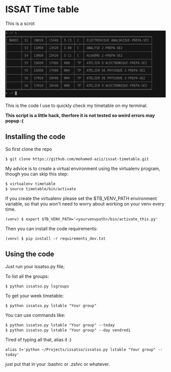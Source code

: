 
# ISSAT Time table

This is a scrot

![Alt Text](scrot.png) 


This is the code I use to quickly check my timetable on my terminal.

**This script is a little hack, therfore it is not tested so weird errors may popup :(**

## Installing the code

So first clone the repo

	$ git clone https://github.com/mohamed-aziz/issat-timetable.git
	
My advice is to create a virtual environment using the virtualenv program, though you can skip this step:

	$ virtualenv timetable
	$ source timetable/bin/activate

If you create the virtualenv please set the $TB_VENV_PATH environment variable, so that you won't need to worry about working on your venv every time.
	
	(venv) $ export $TB_VENV_PATH='<yourvenvpath>/bin/activate_this.py'

Then you can install the code requirements:

	(venv) $ pip install -r requirements_dev.txt
	
## Using the code

Just run your issatso.py file;

To list all the groups:

	$ python issatso.py lsgroups

To get your week timetable:

	$ python issatso.py lstable "Your group"

You can use commands like:

	$ python issatso.py lstable "Your group" --today
	$ python issatso.py lstable "Your group" --day vendredi

Tired of typing all that, alias it :)

	alias t='python ~/Projects/issatso/issatso.py lstable "Your group" --today'

just put that in your .bashrc or .zshrc or whatever.
	
